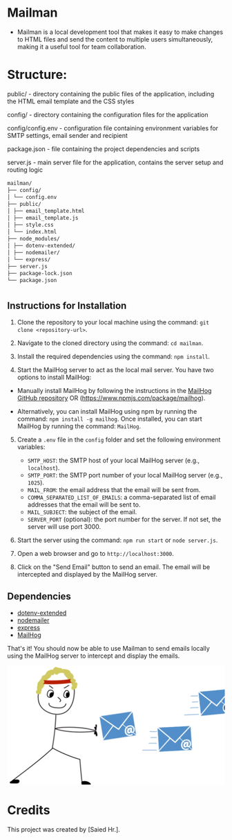 # Mailman 
- Mailman is a local development tool that makes it easy to make changes to HTML files and send the content to multiple users simultaneously, making it a useful tool for team collaboration.

# Structure:
public/ - directory containing the public files of the application, including the HTML email template and the CSS styles

config/ - directory containing the configuration files for the application

config/config.env - configuration file containing environment variables for SMTP settings, email sender and recipient

package.json - file containing the project dependencies and scripts

server.js - main server file for the application, contains the server setup and routing logic

``` 
mailman/
├── config/
│ └── config.env
├── public/
│ ├── email_template.html
│ ├── email_template.js
│ ├── style.css
│ └── index.html
├── node_modules/
│ ├── dotenv-extended/
│ ├── nodemailer/
│ └── express/
├── server.js
├── package-lock.json
└── package.json
```

#


## Instructions for Installation

1. Clone the repository to your local machine using the command: `git clone <repository-url>`.

2. Navigate to the cloned directory using the command: `cd mailman`.

3. Install the required dependencies using the command: `npm install`.

4. Start the MailHog server to act as the local mail server. You have two options to install MailHog:

  - Manually install MailHog by following the instructions in the [MailHog GitHub repository](https://github.com/mailhog/MailHog) OR (https://www.npmjs.com/package/mailhog).
   
   - Alternatively, you can install MailHog using npm by running the command: `npm install -g mailhog`. Once installed, you can start MailHog by running the command: `MailHog`.

5. Create a `.env` file in the `config` folder and set the following environment variables:
   - `SMTP_HOST`: the SMTP host of your local MailHog server (e.g., `localhost`).
   - `SMTP_PORT`: the SMTP port number of your local MailHog server (e.g., `1025`).
   - `MAIL_FROM`: the email address that the email will be sent from.
   - `COMMA_SEPARATED_LIST_OF_EMAILS`: a comma-separated list of email addresses that the email will be sent to.
   - `MAIL_SUBJECT`: the subject of the email.
   - `SERVER_PORT` (optional): the port number for the server. If not set, the server will use port 3000.

6. Start the server using the command: `npm run start` or `node server.js`.

7. Open a web browser and go to `http://localhost:3000`.

8. Click on the "Send Email" button to send an email. The email will be intercepted and displayed by the MailHog server.

## Dependencies

- [dotenv-extended](https://www.npmjs.com/package/dotenv-extended)
- [nodemailer](https://www.npmjs.com/package/nodemailer)
- [express](https://www.npmjs.com/package/express)
- [MailHog](https://github.com/mailhog/MailHog)

That's it! You should now be able to use Mailman to send emails locally using the MailHog server to intercept and display the emails.



![Alt-Text](./public/images/readme.webp)

# Credits

This project was created by [Saied Hr.].

